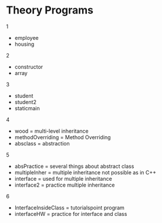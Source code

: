 # Theory Programs

1
* employee
* housing

2 
* constructor
* array

3
* student
* student2
* staticmain

4 
* wood = multi-level inheritance
* methodOverriding = Method Overriding
* absclass = abstraction

5
* absPractice = several things about abstract class
* multipleInher = multiple inheritance not possible as in C++
* interface = used for multiple inheritance
* interface2 = practice multiple inheritance

6
* InterfaceInsideClass = tutorialspoint program
* interfaceHW = practice for interface and class